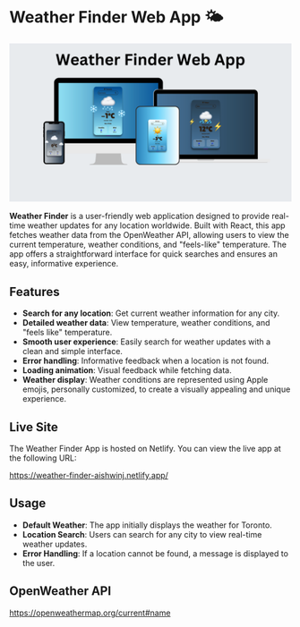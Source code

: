 # Weather Finder Web App 🌤️

![Mockup](weather-finder/Mockup.png)

**Weather Finder** is a user-friendly web application designed to provide real-time weather updates for any location worldwide. Built with React, this app fetches weather data from the OpenWeather API, allowing users to view the current temperature, weather conditions, and "feels-like" temperature. The app offers a straightforward interface for quick searches and ensures an easy, informative experience.

## Features

- **Search for any location**: Get current weather information for any city.
- **Detailed weather data**: View temperature, weather conditions, and "feels like" temperature.
- **Smooth user experience**: Easily search for weather updates with a clean and simple interface.
- **Error handling**: Informative feedback when a location is not found.
- **Loading animation**: Visual feedback while fetching data.
- **Weather display**: Weather conditions are represented using Apple emojis, personally customized, to create a visually appealing and unique experience.

## Live Site
The Weather Finder App is hosted on Netlify. You can view the live app at the following URL:

https://weather-finder-aishwinj.netlify.app/

## Usage

- **Default Weather**: The app initially displays the weather for Toronto.
- **Location Search**: Users can search for any city to view real-time weather updates.
- **Error Handling**: If a location cannot be found, a message is displayed to the user.

## OpenWeather API
https://openweathermap.org/current#name
